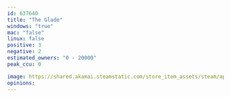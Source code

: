 ```yaml
---
id: 637640
title: "The Glade"
windows: "true"
mac: "false"
linux: false
positive: 3
negative: 2
estimated_owners: "0 - 20000"
peak_ccu: 0

image: https://shared.akamai.steamstatic.com/store_item_assets/steam/apps/637640/header.jpg?t=1496426571
opinions:
---
```

